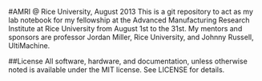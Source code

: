 #AMRI @ Rice University, August 2013
This is a git repository to act as my lab notebook for my fellowship at the Advanced Manufacturing Research Institute at Rice University from August 1st to the 31st. My mentors and sponsors are professor Jordan Miller, Rice University, and Johnny Russell, UltiMachine.

##License
All software, hardware, and documentation, unless otherwise noted is available under the MIT license. See LICENSE for details.
